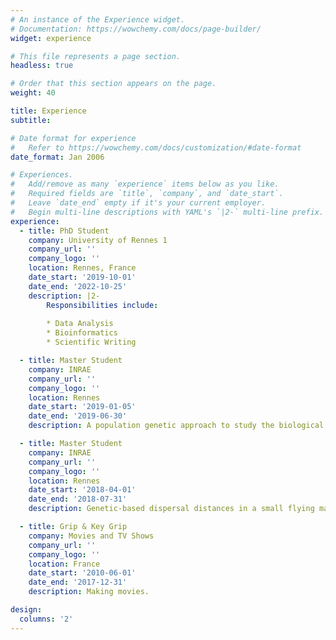 ```yaml
---
# An instance of the Experience widget.
# Documentation: https://wowchemy.com/docs/page-builder/
widget: experience

# This file represents a page section.
headless: true

# Order that this section appears on the page.
weight: 40

title: Experience
subtitle:

# Date format for experience
#   Refer to https://wowchemy.com/docs/customization/#date-format
date_format: Jan 2006

# Experiences.
#   Add/remove as many `experience` items below as you like.
#   Required fields are `title`, `company`, and `date_start`.
#   Leave `date_end` empty if it's your current employer.
#   Begin multi-line descriptions with YAML's `|2-` multi-line prefix.
experience:
  - title: PhD Student
    company: University of Rennes 1
    company_url: ''
    company_logo: ''
    location: Rennes, France
    date_start: '2019-10-01'
    date_end: '2022-10-25'
    description: |2-
        Responsibilities include:
        
        * Data Analysis
        * Bioinformatics
        * Scientific Writing

  - title: Master Student
    company: INRAE
    company_url: ''
    company_logo: ''
    location: Rennes
    date_start: '2019-01-05'
    date_end: '2019-06-30'
    description: A population genetic approach to study the biological invasion by the topmouth gudgeon fish.

  - title: Master Student
    company: INRAE
    company_url: ''
    company_logo: ''
    location: Rennes
    date_start: '2018-04-01'
    date_end: '2018-07-31'
    description: Genetic-based dispersal distances in a small flying mammal, the lesser horseshoe bat.

  - title: Grip & Key Grip
    company: Movies and TV Shows
    company_url: ''
    company_logo: ''
    location: France
    date_start: '2010-06-01'
    date_end: '2017-12-31'
    description: Making movies.

design:
  columns: '2'
---
```

